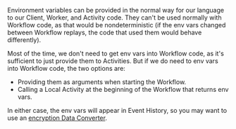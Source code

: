 Environment variables can be provided in the normal way for our language to our Client, Worker, and Activity code.
They can't be used normally with Workflow code, as that would be nondeterministic (if the env vars changed between Workflow replays, the code that used them would behave differently).

Most of the time, we don't need to get env vars into Workflow code, as it's sufficient to just provide them to Activities.
But if we do need to env vars into Workflow code, the two options are:

- Providing them as arguments when starting the Workflow.
- Calling a Local Activity at the beginning of the Workflow that returns env vars.

In either case, the env vars will appear in Event History, so you may want to use an [encryption Data Converter](/concepts/what-is-a-data-converter/#encryption).
